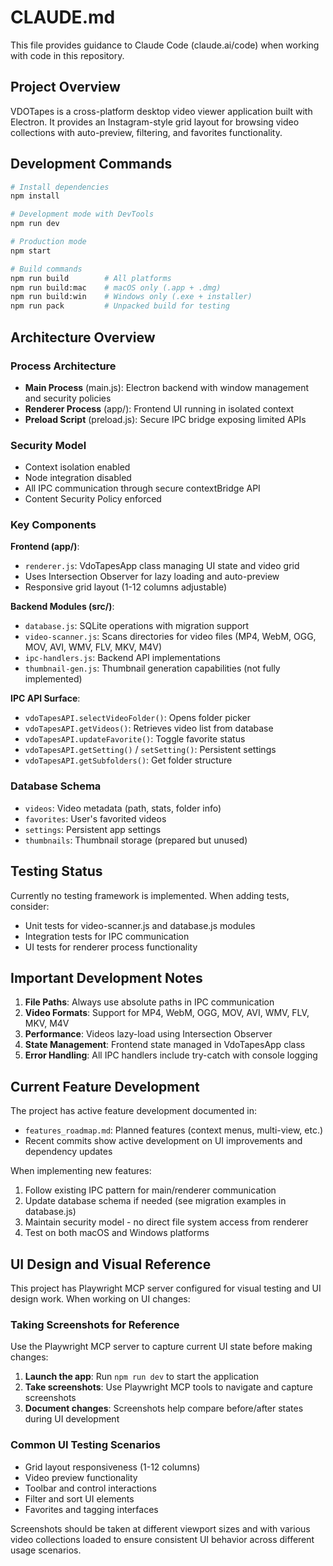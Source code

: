 # CLAUDE.md

This file provides guidance to Claude Code (claude.ai/code) when working with code in this repository.

## Project Overview

VDOTapes is a cross-platform desktop video viewer application built with Electron. It provides an Instagram-style grid layout for browsing video collections with auto-preview, filtering, and favorites functionality.

## Development Commands

```bash
# Install dependencies
npm install

# Development mode with DevTools
npm run dev

# Production mode
npm start

# Build commands
npm run build        # All platforms
npm run build:mac    # macOS only (.app + .dmg)
npm run build:win    # Windows only (.exe + installer)
npm run pack         # Unpacked build for testing
```

## Architecture Overview

### Process Architecture
- **Main Process** (main.js): Electron backend with window management and security policies
- **Renderer Process** (app/): Frontend UI running in isolated context
- **Preload Script** (preload.js): Secure IPC bridge exposing limited APIs

### Security Model
- Context isolation enabled
- Node integration disabled
- All IPC communication through secure contextBridge API
- Content Security Policy enforced

### Key Components

**Frontend (app/)**:
- `renderer.js`: VdoTapesApp class managing UI state and video grid
- Uses Intersection Observer for lazy loading and auto-preview
- Responsive grid layout (1-12 columns adjustable)

**Backend Modules (src/)**:
- `database.js`: SQLite operations with migration support
- `video-scanner.js`: Scans directories for video files (MP4, WebM, OGG, MOV, AVI, WMV, FLV, MKV, M4V)
- `ipc-handlers.js`: Backend API implementations
- `thumbnail-gen.js`: Thumbnail generation capabilities (not fully implemented)

**IPC API Surface**:
- `vdoTapesAPI.selectVideoFolder()`: Opens folder picker
- `vdoTapesAPI.getVideos()`: Retrieves video list from database
- `vdoTapesAPI.updateFavorite()`: Toggle favorite status
- `vdoTapesAPI.getSetting()` / `setSetting()`: Persistent settings
- `vdoTapesAPI.getSubfolders()`: Get folder structure

### Database Schema
- `videos`: Video metadata (path, stats, folder info)
- `favorites`: User's favorited videos
- `settings`: Persistent app settings
- `thumbnails`: Thumbnail storage (prepared but unused)

## Testing Status

Currently no testing framework is implemented. When adding tests, consider:
- Unit tests for video-scanner.js and database.js modules
- Integration tests for IPC communication
- UI tests for renderer process functionality

## Important Development Notes

1. **File Paths**: Always use absolute paths in IPC communication
2. **Video Formats**: Support for MP4, WebM, OGG, MOV, AVI, WMV, FLV, MKV, M4V
3. **Performance**: Videos lazy-load using Intersection Observer
4. **State Management**: Frontend state managed in VdoTapesApp class
5. **Error Handling**: All IPC handlers include try-catch with console logging

## Current Feature Development

The project has active feature development documented in:
- `features_roadmap.md`: Planned features (context menus, multi-view, etc.)
- Recent commits show active development on UI improvements and dependency updates

When implementing new features:
1. Follow existing IPC pattern for main/renderer communication
2. Update database schema if needed (see migration examples in database.js)
3. Maintain security model - no direct file system access from renderer
4. Test on both macOS and Windows platforms

## UI Design and Visual Reference

This project has Playwright MCP server configured for visual testing and UI design work. When working on UI changes:

### Taking Screenshots for Reference
Use the Playwright MCP server to capture current UI state before making changes:

1. **Launch the app**: Run `npm run dev` to start the application
2. **Take screenshots**: Use Playwright MCP tools to navigate and capture screenshots
3. **Document changes**: Screenshots help compare before/after states during UI development

### Common UI Testing Scenarios
- Grid layout responsiveness (1-12 columns)
- Video preview functionality 
- Toolbar and control interactions
- Filter and sort UI elements
- Favorites and tagging interfaces

Screenshots should be taken at different viewport sizes and with various video collections loaded to ensure consistent UI behavior across different usage scenarios.
